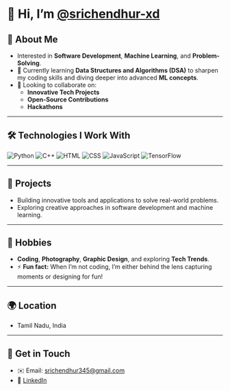# 👋 Hi, I’m [@srichendhur-xd](https://github.com/srichendhur-xd)

## 👀 About Me
- Interested in **Software Development**, **Machine Learning**, and **Problem-Solving**.
- 🌱 Currently learning **Data Structures and Algorithms (DSA)** to sharpen my coding skills and diving deeper into advanced **ML concepts**.
- 🤝 Looking to collaborate on:
  - **Innovative Tech Projects**
  - **Open-Source Contributions**
  - **Hackathons**

---

## 🛠️ Technologies I Work With

![Python](https://img.shields.io/badge/Python-3776AB?style=for-the-badge&logo=python&logoColor=white)
![C++](https://img.shields.io/badge/C++-00599C?style=for-the-badge&logo=c%2B%2B&logoColor=white)
![HTML](https://img.shields.io/badge/HTML5-E34F26?style=for-the-badge&logo=html5&logoColor=white)
![CSS](https://img.shields.io/badge/CSS3-1572B6?style=for-the-badge&logo=css3&logoColor=white)
![JavaScript](https://img.shields.io/badge/JavaScript-F7DF1E?style=for-the-badge&logo=javascript&logoColor=black)
![TensorFlow](https://img.shields.io/badge/TensorFlow-FF6F00?style=for-the-badge&logo=tensorflow&logoColor=white)

---

## 🌟 Projects
- Building innovative tools and applications to solve real-world problems.  
- Exploring creative approaches in software development and machine learning.  

---

## 📖 Hobbies
- **Coding**, **Photography**, **Graphic Design**, and exploring **Tech Trends**.  
- ⚡ **Fun fact:** When I’m not coding, I’m either behind the lens capturing moments or designing for fun!

---

## 🌍 Location
- Tamil Nadu, India

---

## 🔗 Get in Touch
- ✉️ Email: srichendhur345@gmail.com  
- 🔗 [LinkedIn](https://www.linkedin.com/in/srichendhur)
